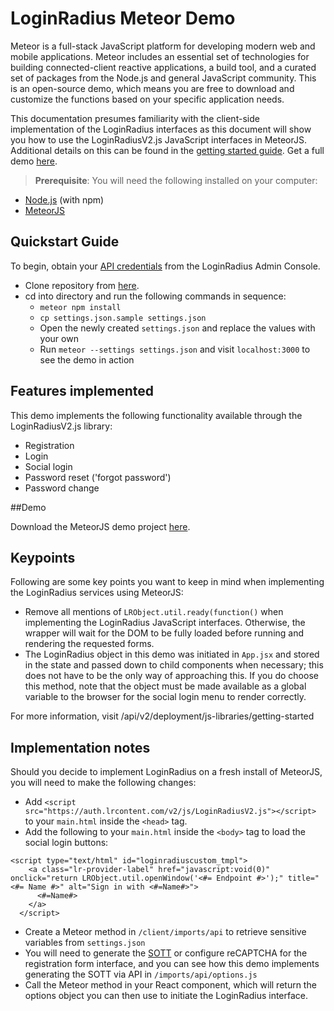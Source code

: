 # LoginRadius Meteor Demo

Meteor is a full-stack JavaScript platform for developing modern web and mobile applications. Meteor includes an essential set of technologies for building connected-client reactive applications, a build tool, and a curated set of packages from the Node.js and general JavaScript community.
This is an open-source demo, which means you are free to download and customize the functions based on your specific application needs. 

This documentation presumes familiarity with the client-side implementation of the LoginRadius interfaces as this document will show you how to use the LoginRadiusV2.js JavaScript interfaces in MeteorJS. Additional details on this can be found in the [getting started guide](https://www.loginradius.com/docs/api/v2/deployment/js-libraries/getting-started). Get a full demo [here](https://github.com/LoginRadius/demo/tree/v2-meteor-demo).

> **Prerequisite**: 
You will need the following installed on your computer:
- [Node.js](https://docs.npmjs.com/downloading-and-installing-node-js-and-npm) (with npm)
- [MeteorJS](https://v2-docs.meteor.com/install.html)

## Quickstart Guide

To begin, obtain your [API credentials](https://www.loginradius.com/docs/api/v2/admin-console/platform-security/api-key-and-secret/) from the LoginRadius Admin Console.

- Clone repository from [here](https://github.com/LoginRadius/demo/tree/v2-meteor-demo).
- cd into directory and run the following commands in sequence:
  - `meteor npm install`
  - `cp settings.json.sample settings.json`
  - Open the newly created `settings.json` and replace the values with your own
  - Run `meteor --settings settings.json` and visit `localhost:3000` to see the demo in action

## Features implemented

This demo implements the following functionality available through the LoginRadiusV2.js library:

- Registration
- Login
- Social login
- Password reset ('forgot password')
- Password change

##Demo

Download the MeteorJS demo project [here](https://github.com/LoginRadius/demo/tree/v2-meteor-demo).

## Keypoints

Following are some key points you want to keep in mind when implementing the LoginRadius services using MeteorJS:

- Remove all mentions of `LRObject.util.ready(function()` when implementing the LoginRadius JavaScript interfaces. Otherwise, the wrapper will wait for the DOM to be fully loaded before running and rendering the requested forms.
- The LoginRadius object in this demo was initiated in `App.jsx` and stored in the state and passed down to child components when necessary; this does not have to be the only way of approaching this. If you do choose this method, note that the object must be made available as a global variable to the browser for the social login menu to render correctly.

For more information, visit /api/v2/deployment/js-libraries/getting-started

## Implementation notes

Should you decide to implement LoginRadius on a fresh install of MeteorJS, you will need to make the following changes:

- Add `<script src="https://auth.lrcontent.com/v2/js/LoginRadiusV2.js"></script>` to your `main.html` inside the `<head>` tag.
- Add the following to your `main.html` inside the `<body>` tag to load the social login buttons:

```
<script type="text/html" id="loginradiuscustom_tmpl">
    <a class="lr-provider-label" href="javascript:void(0)" onclick="return LRObject.util.openWindow('<#= Endpoint #>');" title="<#= Name #>" alt="Sign in with <#=Name#>">
      <#=Name#>
    </a>
  </script>
```

- Create a Meteor method in `/client/imports/api` to retrieve sensitive variables from `settings.json`
- You will need to generate the [SOTT](https://www.loginradius.com/docs/api/v2/customer-identity-api/sott-usage) or configure reCAPTCHA for the registration form interface, and you can see how this demo implements generating the SOTT via API in `/imports/api/options.js`
- Call the Meteor method in your React component, which will return the options object you can then use to initiate the LoginRadius interface.